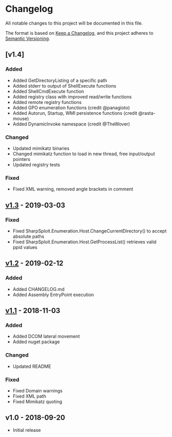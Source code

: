 # Changelog
All notable changes to this project will be documented in this file.

The format is based on [Keep a Changelog](https://keepachangelog.com/en/1.0.0/),
and this project adheres to [Semantic Versioning](https://semver.org/spec/v2.0.0.html).

## [v1.4]
### Added
- Added GetDirectoryListing of a specific path
- Added stderr to output of ShellExecute functions
- Added ShellCmdExecute function
- Added registry class with improved read/write functions
- Added remote registry functions
- Added GPO enumeration functions (credit @panagioto)
- Added Autorun, Startup, WMI persistence functions (credit @rasta-mouse)
- Added DynamicInvoke namespace (credit @TheWover)
### Changed
- Updated mimikatz binaries
- Changed mimikatz function to load in new thread, free input/output pointers
- Updated registry tests

### Fixed
- Fixed XML warning, removed angle brackets in comment

## [v1.3] - 2019-03-03
### Fixed
- Fixed SharpSploit.Enumeration.Host.ChangeCurrentDirectory() to accept absolute paths
- Fixed SharpSploit.Enumeration.Host.GetProcessList() retrieves valid ppid values

## [v1.2] - 2019-02-12
### Added
- Added CHANGELOG.md
- Added Assembly EntryPoint execution

## [v1.1] - 2018-11-03
### Added
- Added DCOM lateral movement
- Added nuget package

### Changed
- Updated README

### Fixed
- Fixed Domain warnings
- Fixed XML path
- Fixed Mimikatz quoting

## v1.0 - 2018-09-20
- Initial release

[v1.1]: https://github.com/cobbr/SharpSploit/compare/v1.0...v1.1
[v1.2]: https://github.com/cobbr/SharpSploit/compare/v1.1...v1.2
[v1.3]: https://github.com/cobbr/SharpSploit/compare/v1.2...v1.3
